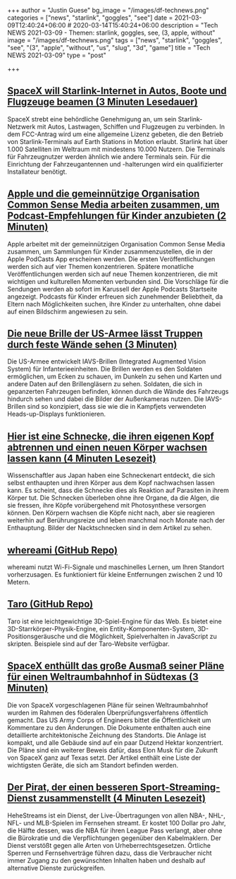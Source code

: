 +++
author = "Justin Guese"
bg_image = "/images/df-technews.png"
categories = ["news", "starlink", "goggles", "see"]
date = 2021-03-09T12:40:24+06:00 # 2020-03-14T15:40:24+06:00
description = "Tech NEWS 2021-03-09 - Themen: starlink, goggles, see, (3, apple, without"
image = "/images/df-technews.png"
tags = ["news", "starlink", "goggles", "see", "(3", "apple", "without", "us", "slug", "3d", "game"]
title = "Tech NEWS 2021-03-09"
type = "post"

+++

## [SpaceX will Starlink-Internet in Autos, Boote und Flugzeuge beamen (3 Minuten Lesedauer)](https://www.theverge.com/2021/3/8/22319761/spacex-starlink-fcc-internet-cars-boats-aircraft)

 SpaceX strebt eine behördliche Genehmigung an, um sein Starlink-Netzwerk mit Autos, Lastwagen, Schiffen und Flugzeugen zu verbinden. In dem FCC-Antrag wird um eine allgemeine Lizenz gebeten, die den Betrieb von Starlink-Terminals auf Earth Stations in Motion erlaubt. Starlink hat über 1.000 Satelliten im Weltraum mit mindestens 10.000 Nutzern. Die Terminals für Fahrzeugnutzer werden ähnlich wie andere Terminals sein. Für die Einrichtung der Fahrzeugantennen und -halterungen wird ein qualifizierter Installateur benötigt.

## [Apple und die gemeinnützige Organisation Common Sense Media arbeiten zusammen, um Podcast-Empfehlungen für Kinder anzubieten (2 Minuten)](https://www.theverge.com/2021/3/8/22316197/apple-podcasts-common-sense-media-kids-content)

 Apple arbeitet mit der gemeinnützigen Organisation Common Sense Media zusammen, um Sammlungen für Kinder zusammenzustellen, die in der Apple PodCasts App erscheinen werden. Die ersten Veröffentlichungen werden sich auf vier Themen konzentrieren. Spätere monatliche Veröffentlichungen werden sich auf neue Themen konzentrieren, die mit wichtigen und kulturellen Momenten verbunden sind. Die Vorschläge für die Sendungen werden ab sofort im Karussell der Apple Podcasts Startseite angezeigt. Podcasts für Kinder erfreuen sich zunehmender Beliebtheit, da Eltern nach Möglichkeiten suchen, ihre Kinder zu unterhalten, ohne dabei auf einen Bildschirm angewiesen zu sein.

## [Die neue Brille der US-Armee lässt Truppen durch feste Wände sehen (3 Minuten)](https://interestingengineering.com/us-army-goggles-troops-see-through-solid-walls)

 Die US-Armee entwickelt IAVS-Brillen (Integrated Augmented Vision System) für Infanterieeinheiten. Die Brillen werden es den Soldaten ermöglichen, um Ecken zu schauen, im Dunkeln zu sehen und Karten und andere Daten auf den Brillengläsern zu sehen. Soldaten, die sich in gepanzerten Fahrzeugen befinden, können durch die Wände des Fahrzeugs hindurch sehen und dabei die Bilder der Außenkameras nutzen. Die IAVS-Brillen sind so konzipiert, dass sie wie die in Kampfjets verwendeten Heads-up-Displays funktionieren.

## [Hier ist eine Schnecke, die ihren eigenen Kopf abtrennen und einen neuen Körper wachsen lassen kann (4 Minuten Lesezeit)](https://www.vice.com/en/article/xgzjxj/heres-a-slug-that-can-sever-its-own-head-and-grow-a-new-body)

 Wissenschaftler aus Japan haben eine Schneckenart entdeckt, die sich selbst enthaupten und ihren Körper aus dem Kopf nachwachsen lassen kann. Es scheint, dass die Schnecke dies als Reaktion auf Parasiten in ihrem Körper tut. Die Schnecken überleben ohne ihre Organe, da die Algen, die sie fressen, ihre Köpfe vorübergehend mit Photosynthese versorgen können. Den Körpern wachsen die Köpfe nicht nach, aber sie reagieren weiterhin auf Berührungsreize und leben manchmal noch Monate nach der Enthauptung. Bilder der Nacktschnecken sind in dem Artikel zu sehen.

## [whereami (GitHub Repo)](https://github.com/kootenpv/whereami)

 whereami nutzt Wi-Fi-Signale und maschinelles Lernen, um Ihren Standort vorherzusagen. Es funktioniert für kleine Entfernungen zwischen 2 und 10 Metern.

## [Taro (GitHub Repo)](https://github.com/Cloud9c/taro)

 Taro ist eine leichtgewichtige 3D-Spiel-Engine für das Web. Es bietet eine 3D-Starrkörper-Physik-Engine, ein Entity-Komponenten-System, 3D-Positionsgeräusche und die Möglichkeit, Spielverhalten in JavaScript zu skripten. Beispiele sind auf der Taro-Website verfügbar.

## [SpaceX enthüllt das große Ausmaß seiner Pläne für einen Weltraumbahnhof in Südtexas (3 Minuten)](https://arstechnica.com/science/2021/03/spacex-reveals-the-grand-extent-of-its-starport-plans-in-south-texas/)

 Die von SpaceX vorgeschlagenen Pläne für seinen Weltraumbahnhof wurden im Rahmen des föderalen Überprüfungsverfahrens öffentlich gemacht. Das US Army Corps of Engineers bittet die Öffentlichkeit um Kommentare zu den Änderungen. Die Dokumente enthalten auch eine detaillierte architektonische Zeichnung des Standorts. Die Anlage ist kompakt, und alle Gebäude sind auf ein paar Dutzend Hektar konzentriert. Die Pläne sind ein weiterer Beweis dafür, dass Elon Musk für die Zukunft von SpaceX ganz auf Texas setzt. Der Artikel enthält eine Liste der wichtigsten Geräte, die sich am Standort befinden werden.

## [Der Pirat, der einen besseren Sport-Streaming-Dienst zusammenstellt (4 Minuten Lesezeit)](https://www.theverge.com/22303642/hehestreams-pirate-sports-streaming-service-nba-nfl-mlb-nhl)

 HeheStreams ist ein Dienst, der Live-Übertragungen von allen NBA-, NHL-, NFL- und MLB-Spielen im Fernsehen streamt. Er kostet 100 Dollar pro Jahr, die Hälfte dessen, was die NBA für ihren League Pass verlangt, aber ohne die Bürokratie und die Verpflichtungen gegenüber den Kabelmaklern. Der Dienst verstößt gegen alle Arten von Urheberrechtsgesetzen. Örtliche Sperren und Fernsehverträge führen dazu, dass die Verbraucher nicht immer Zugang zu den gewünschten Inhalten haben und deshalb auf alternative Dienste zurückgreifen.

